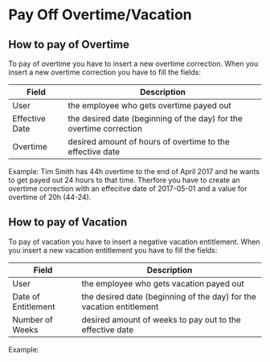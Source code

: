 # Pay Off Overtime/Vacation

## How to pay of Overtime
To pay of overtime you have to insert a new overtime correction. When you insert a new overtime correction you have to fill the fields:

| Field          | Description                                                         |
| -------------- | ------------------------------------------------------------------- |
| User           | the employee who gets overtime payed out                            |
| Effective Date | the desired date (beginning of the day) for the overtime correction |
| Overtime       | desired amount of hours of overtime to the effective date           |

Example:
Tim Smith has 44h overtime to the end of April 2017 and he wants to get payed out 24 hours to that time. Therfore you have to create an overtime correction with an effecitve date of 2017-05-01 and a value for overtime of 20h (44-24).


## How to pay of Vacation
To pay of vacation you have to insert a negative vacation entitlement. When you insert a new vacation entitlement you have to fill the fields:

| Field               | Description                                                          |
| ------------------- | -------------------------------------------------------------------- |
| User                | the employee who gets vacation payed out                             |
| Date of Entitlement | the desired date (beginning of the day) for the vacation entitlement |
| Number of Weeks     | desired amount of weeks to pay out to the effective date             |

Example:
